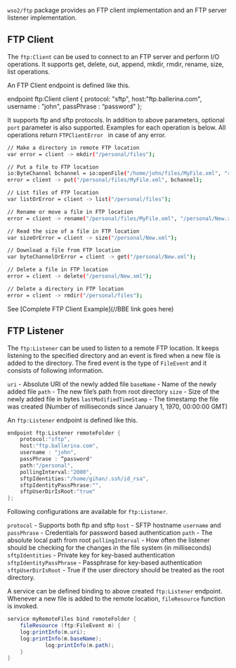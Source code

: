 `wso2/ftp` package provides an FTP client implementation and an FTP server listener implementation. 

## FTP Client

The `ftp:Client` can be used to connect to an FTP server and perform I/O operations. It supports get, delete, out, append, mkdir, rmdir, rename, size, list operations.

An FTP Client endpoint is defined like this.

endpoint ftp:Client client {
    protocol: "sftp",
    host:"ftp.ballerina.com",
    username : "john",
    passPhrase : “password"
};

 It supports ftp and sftp protocols.  In addition to above parameters, optional `port` parameter is also supported. Examples for each operation is below. All operations return `FTPClientError
` in case of any error.

```sh
// Make a directory in remote FTP location
var error = client -> mkdir("/personal/files");  

// Put a file to FTP location
io:ByteChannel bchannel = io:openFile("/home/john/files/MyFile.xml", "r");
error = client -> put("/personal/files/MyFile.xml", bchannel);

// List files of FTP location
var listOrError = client -> list("/personal/files");

// Rename or move a file in FTP location
error = client -> rename("/personal/files/MyFile.xml", "/personal/New.xml");

// Read the size of a file in FTP location
var sizeOrError = client -> size("/personal/New.xml");

// Download a file from FTP location
var byteChannelOrError = client -> get("/personal/New.xml");

// Delete a file in FTP location
error = client -> delete("/personal/New.xml");

// Delete a directory in FTP location
error = client -> rmdir("/personal/files");    
```

See [Complete FTP Client Example](//BBE link goes here)

## FTP Listener

The `ftp:Listener` can be used to listen to a remote FTP location. It keeps listening to the specified directory and an event is fired when a new file is added to the directory. The fired event is the type of `FileEvent` and it consists of following information.

`uri` - Absolute URI of the newly added file
`baseName` - Name of the newly added file
`path` - The new file’s path from root directory
`size` - Size of the newly added file in bytes
`lastModifiedTimeStamp` - The timestamp the file was created (Number of milliseconds since January 1, 1970, 00:00:00 GMT)

An `ftp:Listener` endpoint is defined like this. 

```java
endpoint ftp:Listener remoteFolder {
    protocol:"sftp",
    host:"ftp.ballerina.com",
    username : "john",
    passPhrase : “password"
    path:"/personal",
    pollingInterval:"2000",
    sftpIdentities:"/home/gihan/.ssh/id_rsa",
    sftpIdentityPassPhrase:"",
    sftpUserDirIsRoot:"true"
};
```

Following configurations are available for `ftp:Listener`.

`protocol` - Supports both ftp and sftp 
 `host` - SFTP hostname
 `username` and `passPhrase` - Credentials for password based authentication
`path` - The absolute local path from root 
`pollingInterval` -  How often the listener should be checking for the changes in the file system (in milliseconds)  
`sftpIdentities` - Private key for key-based authentication
`sftpIdentityPassPhrase` - Passphrase for key-based authentication
`sftpUserDirIsRoot` - True if the user directory should be treated as the root directory.

A service can be defined binding to above created `ftp:Listener` endpoint. Whenever a new file is added to the remote location, `fileResource` function is invoked. 

```java
service myRemoteFiles bind remoteFolder {
    fileResource (ftp:FileEvent m) {
	log:printInfo(m.uri);
	log:printInfo(m.baseName);
        	log:printInfo(m.path);
    }
}
```
 
